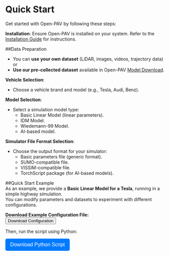 # Quick Start

Get started with Open-PAV by following these steps:

**Installation**: Ensure Open-PAV is installed on your system. Refer to the [Installation Guide](installation.md) for instructions.

##Data Preparation
   - You can **use your own dataset** (LiDAR, images, videos, trajectory data) or  
   - **Use our pre-collected dataset** available in Open-PAV [Model Download](model_download.md).

**Vehicle Selection**:  
   - Choose a vehicle brand and model (e.g., Tesla, Audi, Benz).

**Model Selection**:  
   - Select a simulation model type:  
     - Basic Linear Model (linear parameters).  
     - IDM Model.  
     - Wiedemann-99 Model.  
     - AI-based model.  

**Simulator File Format Selection**:  
   - Choose the output format for your simulator:  
     - Basic parameters file (generic format).  
     - SUMO-compatible file.  
     - VISSIM-compatible file.  
     - TorchScript package (for AI-based models).  

##Quick Start Example  
   As an example, we provide a **Basic Linear Model for a Tesla**, running in a simple highway simulation.  
   You can modify parameters and datasets to experiment with different configurations.  

   **Download Example Configuration File:**  
   <button id="downloadButton">Download Configuration</button>

   <script>
   document.getElementById("downloadButton").addEventListener("click", function () {
       const data = {
           "vehicle": "Audi A4",
           "model": "Linear",
           "filetype": "Original",
           "parameter": "kv=1.35, kg=2, td=2, z=-0.5",
           "timestamp": new Date().toISOString()
       };
       const blob = new Blob([JSON.stringify(data, null, 2)], { type: 'application/json' });
       const url = window.URL.createObjectURL(blob);
       const link = document.createElement('a');
       link.href = url;
       link.download = "openpav_config.json";
       document.body.appendChild(link);
       link.click();
       window.URL.revokeObjectURL(url);
   });
   </script>

Then, run the script using Python:

<p>
    <a href="carfollowing_sim_demo.py" download>
        <button style="padding: 10px 15px; font-size: 16px; background-color: #007bff; color: white; border: none; border-radius: 5px;">
            Download Python Script
        </button>
    </a>
</p>

